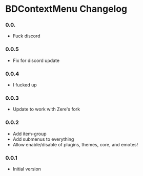 # BDContextMenu Changelog

### 0.0.

 - Fuck discord

### 0.0.5

 - Fix for discord update

### 0.0.4

 - I fucked up

### 0.0.3

 - Update to work with Zere's fork

### 0.0.2

 - Add item-group
 - Add submenus to everything
 - Allow enable/disable of plugins, themes, core, and emotes!

### 0.0.1

 - Initial version